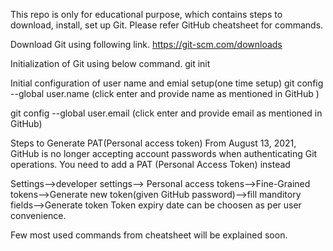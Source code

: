 This repo is only for educational purpose, which contains steps to download, install, set up Git. Please refer GitHub cheatsheet for commands. 

Download Git using following link.
https://git-scm.com/downloads

Initialization of Git using below command.
git init

Initial configuration of user name and emial setup(one time setup)
git config --global user.name   (click enter and provide name as mentioned in GitHub )

git config --global user.email  (click enter and provide email as mentioned in GitHub)

Steps to Generate PAT(Personal access token)
From August 13, 2021, GitHub is no longer accepting account passwords when authenticating Git operations. You need to add a PAT (Personal Access Token) instead

Settings-->developer settings--> Personal access tokens-->Fine-Grained tokens-->Generate new token(given GitHub password)-->fill manditory fields-->Generate token
Token expiry date can be choosen as per user convenience. 

Few most used commands from cheatsheet will be explained soon.
